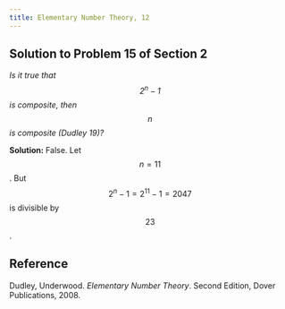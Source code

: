 ```yaml
---
title: Elementary Number Theory, 12
---
```


## Solution to Problem 15 of Section 2

*Is it true that $$2^n-1$$ is composite, then $$n$$ is composite (Dudley 19)?*

**Solution:** False. Let $$n = 11$$. But $$2^n-1 = 2^{11}-1 = 2047$$ is divisible by $$23$$.

## Reference

Dudley, Underwood. *Elementary Number Theory*. Second Edition, Dover Publications, 2008.
